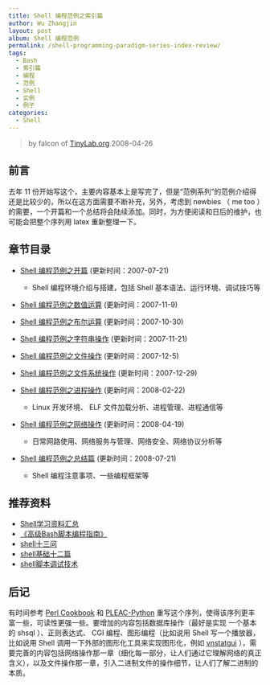 ```yaml
---
title: Shell 编程范例之索引篇
author: Wu Zhangjin
layout: post
album: Shell 编程范例
permalink: /shell-programming-paradigm-series-index-review/
tags:
  - Bash
  - 索引篇
  - 编程
  - 范例
  - Shell
  - 实例
  - 例子
categories:
  - Shell
---
```


> by falcon of [TinyLab.org][2]
> 2008-04-26


## 前言

去年 11 份开始写这个，主要内容基本上是写完了，但是“范例系列”的范例介绍得还是比较少的，所以在这方面需要不断补充，另外，考虑到 newbies （ me too ）的需要，一个开篇和一个总结将会陆续添加。同时，为方便阅读和日后的维护，也可能会把整个序列用 latex 重新整理一下。

## 章节目录

  * [Shell 编程范例之开篇][3] (更新时间：2007-07-21)
    * Shell 编程环境介绍与搭建，包括 Shell 基本语法、运行环境、调试技巧等

  * [Shell 编程范例之数值运算][4] (更新时间：2007-11-9)
  * [Shell 编程范例之布尔运算][5] (更新时间：2007-10-30)
  * [Shell 编程范例之字符串操作][6] (更新时间：2007-11-21)
  * [Shell 编程范例之文件操作][7] (更新时间：2007-12-5)
  * [Shell 编程范例之文件系统操作][8] (更新时间：2007-12-29)
  * [Shell 编程范例之进程操作][9] (更新时间：2008-02-22)
    * Linux 开发环境、 ELF 文件加载分析、进程管理、进程通信等

  * [Shell 编程范例之网络操作][10] (更新时间：2008-04-19)
    * 日常网路使用、网络服务与管理、网络安全、网络协议分析等

  * [Shell 编程范例之总结篇][11] (更新时间：2008-07-21)
    * Shell 编程注意事项、一些编程框架等


## 推荐资料

  * [Shell学习资料汇总][12]
  * [《高级Bash脚本编程指南》][13]
  * [shell十三问][14]
  * [shell基础十二篇][15]
  * [shell脚本调试技术][16]

## 后记

有时间参考 [Perl Cookbook][17] 和 [PLEAC-Python][18] 重写这个序列，使得该序列更丰富一些，可读性更强一些。要增加的内容包括数据库操作（最好是实现   一个基本的 shsql ）、正则表达式、 CGI 编程、图形编程（比如说用 Shell 写一个播放器，比如说用 Shell 调用一下外部的图形化工具来实现图形化，例如 [vnstatgui][19] ），需要完善的内容包括网络操作那一章（细化每一部分，让人们通过它理解网络的真正含义），以及文件操作那一章，引入二进制文件的操作细节，让人们了解二进制的本质。


 [2]: http://tinylab.org
 [3]: /shell-programming-paradigm-begins-with/
 [4]: /shell-numeric-calculation/
 [5]: /shell-programming-paradigm-of-boolean-operations/
 [6]: /shell-programming-paradigm-of-string-manipulation/
 [7]: /shell-programming-paradigms-of-file-operations/
 [8]: /shell-programming-paradigm-in-file-system-operations/
 [9]: /shell-programming-paradigm-of-process-operations/
 [10]: /shell-programming-paradigm-of-network-operations/
 [11]: /summary-of-shell-programming-paradigm-article/
 [12]: http://oss.lzu.edu.cn/old/modules/newbb/viewtopic.php?topic_id=518&forum=26
 [13]: http://www.tldp.org/LDP/abs/html/
 [14]: http://bbs.chinaunix.net/thread-218853-1-1.html
 [15]: http://bbs.chinaunix.net/forum.php?mod=viewthread&tid=2198159
 [16]: http://www.ibm.com/developerworks/cn/linux/l-cn-shell-debug/index.html
 [17]: http://oreilly.com/catalog/9781565922433/
 [18]: http://pleac.sourceforge.net/pleac_python/index.html
 [19]: /vnstatsvg/
